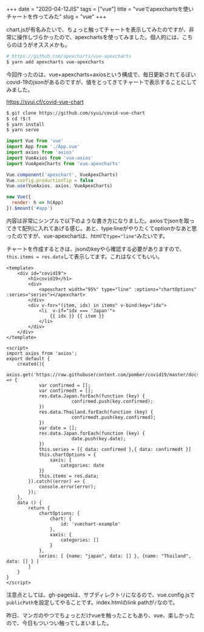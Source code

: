 +++
date = "2020-04-12JIS"
tags = ["vue"]
title = "vueでapexchartsを使いチャートを作ってみた"
slug = "vue"
+++

chart.jsが有名みたいで、ちょっと触ってチャートを表示してみたのですが、非常に操作しづらかったので、apexchartsを使ってみました。個人的には、こちらのほうがオススメかも。

```sh
# https://github.com/apexcharts/vue-apexcharts
$ yarn add apexcharts vue-apexcharts
```

今回作ったのは、vue+apexcharts+axiosという構成で、毎日更新されてるぽいcovid-19のjsonがあるのですが、値をとってきてチャートで表示することにしてみました。

https://syui.cf/covid-vue-chart

```sh
$ git clone https://github.com/syui/covid-vue-chart
$ cd !$:t
$ yarn install
$ yarn serve
```

```js:src/main.js
import Vue from 'vue'
import App from './App.vue'
import axios from 'axios'
import VueAxios from 'vue-axios'
import VueApexCharts from 'vue-apexcharts'

Vue.component('apexchart', VueApexCharts)
Vue.config.productionTip = false
Vue.use(VueAxios, axios, VueApexCharts)

new Vue({
  render: h => h(App)
}).$mount('#app')
```

内容は非常にシンプルで以下のような書き方になりました。axiosでjsonを取ってきて配列に入れてあげる感じ。あと、type:lineがやりたくてoptionかなあと思ったのですが、vue-apexchartは、htmlで`type="line"`みたいです。

チャートを作成するときは、jsonのkeyやら確認する必要がありますので、`this.items = res.data`して表示してます。これはなくてもいい。

```html:src/App.vue
<template>
	<div id="covid19">
		<h1>covid19</h1>
		<div>
			<apexchart width="95%" type="line" :options="chartOptions" :series="series"></apexchart>
		</div>
		<div v-for="(item, idx) in items" v-bind:key="idx">
			<li  v-if="idx === 'Japan'">
				{{ idx }} {{ item }}
			</li>
		</div>
	</div>
</template>

<script>
import axios from 'axios';
export default {
	created(){
		axios.get('https://raw.githubusercontent.com/pomber/covid19/master/docs/timeseries.json').then((res) => {
			var confirmed = [];
			var confirmedt = [];
			res.data.Japan.forEach(function (key) {
						confirmed.push(key.confirmed);
			})
			res.data.Thailand.forEach(function (key) {
						confirmedt.push(key.confirmed);
			})
			var date = [];
			res.data.Japan.forEach(function (key) {
						date.push(key.date);
			})
			this.series = [{ data: confirmed },{ data: confirmedt }]
			this.chartOptions = {
				xaxis: { 
					categories:	date
			}}
			this.items = res.data;
		}).catch((error) => {
			console.error(error);
		});
	},
	data () {
		return {
			chartOptions: {
				chart: {
					id: 'vuechart-example'
				},
				xaxis: {
					categories: [] 
				}
			},
			series: [ {name: "japan", data: [] }, {name: "Thailand", data: [] } ]
		}
	}
}
</script>
```

注意点としては、gh-pagesは、サブディレクトリになるので、vue.config.jsで`publicPath`を設定してやることです。index.htmlのlink pathが`/`なので。

昨日、マンガのやつでちょっとだけvueを触ったこともあり、vue、楽しかったので、今日もついつい触ってしまいました。

